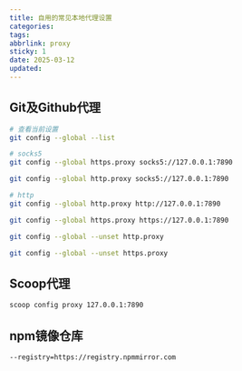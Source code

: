 ```yaml
---
title: 自用的常见本地代理设置
categories:
tags:
abbrlink: proxy
sticky: 1
date: 2025-03-12
updated:
---
```


## Git及Github代理

```bash
# 查看当前设置
git config --global --list

# socks5
git config --global https.proxy socks5://127.0.0.1:7890

git config --global http.proxy socks5://127.0.0.1:7890

# http
git config --global http.proxy http://127.0.0.1:7890

git config --global https.proxy https://127.0.0.1:7890

git config --global --unset http.proxy

git config --global --unset https.proxy
```

## Scoop代理

```bash
scoop config proxy 127.0.0.1:7890
```

## npm镜像仓库

```bash
--registry=https://registry.npmmirror.com
```